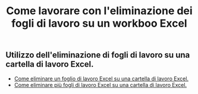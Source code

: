 ﻿---
title: Come lavorare con l'eliminazione dei fogli di lavoro su un workboo Excel
second_title: Aspose.Cells Cloud Documen
linktitle: Elimina
type: docs
url: /it/worksheets/delete/
keywords: How to work with deleting worksheet on an Excel workbook
description: Aspose.Cells Cloud REST API supporta l'eliminazione di fogli di lavoro su una cartella di lavoro Excel. L'SDK supporta tipi di linguaggi di sviluppo. Includono Android, C#, Go, Java, NodeJS, Perl, PHP, Python, Ruby e swift
weight: 20
kwords: Excel, Office Cloud, REST API, Foglio di calcolo, PDF, CSV, Json, Markdwon, Come lavorare con l'eliminazione di fogli di lavoro su una cartella di lavoro Excel
---
## Utilizzo dell'eliminazione di fogli di lavoro su una cartella di lavoro Excel.

- [Come eliminare un foglio di lavoro Excel su una cartella di lavoro Excel.](/cells/it/worksheets/delete-worksheet/) 
- [Come eliminare più fogli di lavoro Excel su una cartella di lavoro Excel.](/cells/it/worksheets/delete-multiple/) 


